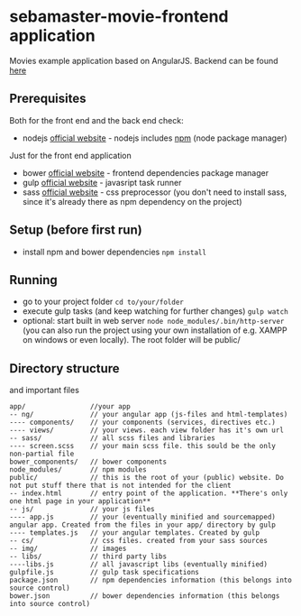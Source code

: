 # sebamaster-movie-frontend application
Movies example application based on AngularJS. Backend can be found [here](https://bitbucket.org/sebischair/sebamaster-movie-backend/overview)

## Prerequisites

Both for the front end and the back end check:

* nodejs [official website](https://nodejs.org/en/) - nodejs includes [npm](https://www.npmjs.com/) (node package manager)


Just for the front end application

* bower [official website](http://bower.io/) - frontend dependencies package manager
* gulp [official website](http://gulpjs.com/) - javasript task runner
* sass [official website](http://sass-lang.com/) - css preprocessor (you don't need to install sass, since it's already there as npm dependency on the project)


## Setup (before first run)

* install npm and bower dependencies `npm install`

## Running

* go to your project folder `cd to/your/folder`
* execute gulp tasks (and keep watching for further changes) `gulp watch`
* optional: start built in web server `node node_modules/.bin/http-server` (you can also run the project using your own installation of e.g. XAMPP on windows or even locally). The root folder will be public/

## Directory structure

and important files

```
app/                //your app
-- ng/              // your angular app (js-files and html-templates)
---- components/    // your components (services, directives etc.)
---- views/         // your views. each view folder has it's own url
-- sass/            // all scss files and libraries
---- screen.scss    // your main scss file. this sould be the only non-partial file
bower_components/   // bower components
node_modules/       // npm modules
public/             // this is the root of your (public) website. Do not put stuff there that is not intended for the client
-- index.html       // entry point of the application. **There's only one html page in your application**
-- js/              // your js files
---- app.js         // your (eventually minified and sourcemapped) angular app. Created from the files in your app/ directory by gulp
---- templates.js   // your angular templates. Created by gulp
-- cs/              // css files. created from your sass sources
-- img/             // images
-- libs/            // third party libs
----libs.js         // all javascript libs (eventually minified)
gulpfile.js         // gulp task specifications
package.json        // npm dependencies information (this belongs into source control)
bower.json          // bower dependencies information (this belongs into source control)
```